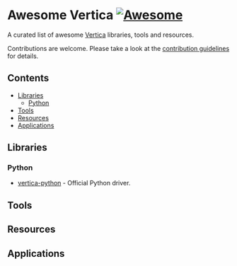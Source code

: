 # Awesome Vertica [![Awesome](https://awesome.re/badge-flat.svg)](https://awesome.re)

A curated list of awesome [Vertica](https://www.vertica.com/) libraries, tools and resources.

Contributions are welcome. Please take a look at the [contribution guidelines](CONTRIBUTING.md) for details.

## Contents

 - [Libraries](#libraries)
   - [Python](#python)
 - [Tools](#tools)
 - [Resources](#resources)
 - [Applications](#applications)

## Libraries
### Python
 - [vertica-python](https://github.com/vertica/vertica-python) - Official Python driver.

## Tools

## Resources

## Applications
